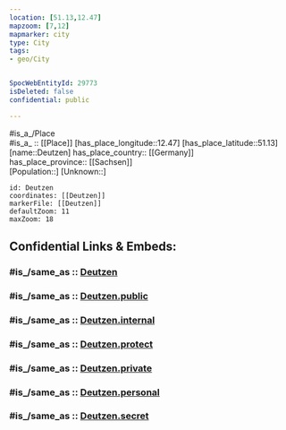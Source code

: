 ```yaml
---
location: [51.13,12.47] 
mapzoom: [7,12] 
mapmarker: city 
type: City
tags:
- geo/City


SpocWebEntityId: 29773
isDeleted: false
confidential: public

---
```

#is_a_/Place  
#is_a_ :: [[Place]] 
[has_place_longitude::12.47] 
[has_place_latitude::51.13] 
[name::Deutzen] 
has_place_country:: [[Germany]]  
has_place_province:: [[Sachsen]]  
[Population::] 
[Unknown::] 


```leaflet
id: Deutzen
coordinates: [[Deutzen]] 
markerFile: [[Deutzen]] 
defaultZoom: 11 
maxZoom: 18
```


## Confidential Links & Embeds: 

### #is_/same_as :: [Deutzen](/_Standards/Earth/Continent/Europe/Europe~Central/Germany/Germany~East/Sachsen/counties~Sachsen/Leipzig/cities~Leipzig/Neukieritzsch/City/Deutzen.md) 

### #is_/same_as :: [Deutzen.public](/_public/Earth/Continent/Europe/Europe~Central/Germany/Germany~East/Sachsen/counties~Sachsen/Leipzig/cities~Leipzig/Neukieritzsch/City/Deutzen.public.md) 

### #is_/same_as :: [Deutzen.internal](/_internal/Earth/Continent/Europe/Europe~Central/Germany/Germany~East/Sachsen/counties~Sachsen/Leipzig/cities~Leipzig/Neukieritzsch/City/Deutzen.internal.md) 

### #is_/same_as :: [Deutzen.protect](/_protect/Earth/Continent/Europe/Europe~Central/Germany/Germany~East/Sachsen/counties~Sachsen/Leipzig/cities~Leipzig/Neukieritzsch/City/Deutzen.protect.md) 

### #is_/same_as :: [Deutzen.private](/_private/Earth/Continent/Europe/Europe~Central/Germany/Germany~East/Sachsen/counties~Sachsen/Leipzig/cities~Leipzig/Neukieritzsch/City/Deutzen.private.md) 

### #is_/same_as :: [Deutzen.personal](/_personal/Earth/Continent/Europe/Europe~Central/Germany/Germany~East/Sachsen/counties~Sachsen/Leipzig/cities~Leipzig/Neukieritzsch/City/Deutzen.personal.md) 

### #is_/same_as :: [Deutzen.secret](/_secret/Earth/Continent/Europe/Europe~Central/Germany/Germany~East/Sachsen/counties~Sachsen/Leipzig/cities~Leipzig/Neukieritzsch/City/Deutzen.secret.md)

